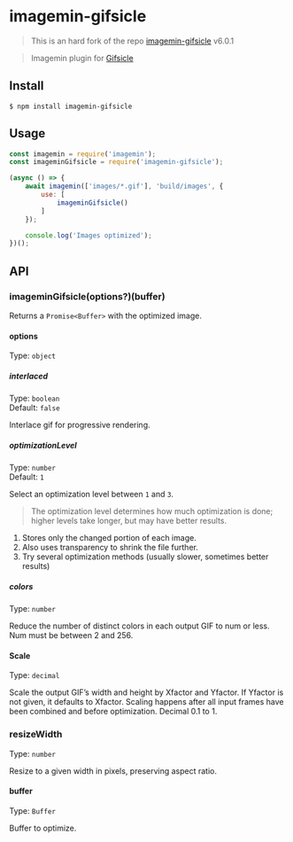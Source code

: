# imagemin-gifsicle

> This is an hard fork of the repo [imagemin-gifsicle](https://github.com/imagemin/imagemin-gifsicle) v6.0.1

> Imagemin plugin for [Gifsicle](https://www.lcdf.org/gifsicle/)


## Install

```
$ npm install imagemin-gifsicle
```


## Usage

```js
const imagemin = require('imagemin');
const imageminGifsicle = require('imagemin-gifsicle');

(async () => {
	await imagemin(['images/*.gif'], 'build/images', {
		use: [
			imageminGifsicle()
		]
	});

	console.log('Images optimized');
})();
```


## API

### imageminGifsicle(options?)(buffer)

Returns a `Promise<Buffer>` with the optimized image.

#### options

Type: `object`

##### interlaced

Type: `boolean`<br>
Default: `false`

Interlace gif for progressive rendering.

##### optimizationLevel

Type: `number`<br>
Default: `1`

Select an optimization level between `1` and `3`.

> The optimization level determines how much optimization is done; higher levels take longer, but may have better results.

1. Stores only the changed portion of each image.
2. Also uses transparency to shrink the file further.
3. Try several optimization methods (usually slower, sometimes better results)

##### colors

Type: `number`

Reduce the number of distinct colors in each output GIF to num or less. Num must be between 2 and 256.

#### Scale

Type: `decimal`

Scale the output GIF’s width and height by Xfactor and Yfactor. If Yfactor is not given, it defaults to Xfactor. Scaling happens after all input frames have been combined and before optimization. Decimal 0.1 to 1.

### resizeWidth

Type: `number`

Resize to a given width in pixels, preserving aspect ratio.


#### buffer

Type: `Buffer`

Buffer to optimize.
